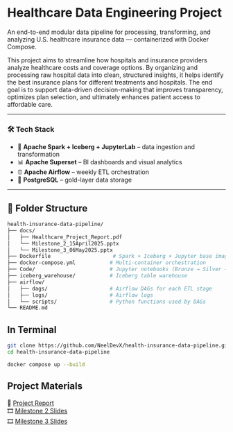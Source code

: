 # Healthcare Data Engineering Project

An end-to-end modular data pipeline for processing, transforming, and analyzing U.S. healthcare insurance data — containerized with Docker Compose.

This project aims to streamline how hospitals and insurance providers analyze healthcare costs and coverage options. By organizing and processing raw hospital data into clean, structured insights, it helps identify the best insurance plans for different treatments and hospitals. The end goal is to support data-driven decision-making that improves transparency, optimizes plan selection, and ultimately enhances patient access to affordable care.

---

### 🛠️ Tech Stack

- 🧪 **Apache Spark + Iceberg + JupyterLab** – data ingestion and transformation  
- 📊 **Apache Superset** – BI dashboards and visual analytics  
- ⏰ **Apache Airflow** – weekly ETL orchestration  
- 🐘 **PostgreSQL** – gold-layer data storage   

---

## 📁 Folder Structure

```bash
health-insurance-data-pipeline/
├── docs/
│   ├── Healthcare_Project_Report.pdf
│   └── Milestone_2_15April2025.pptx
│   └── Milestone_3_06May2025.pptx
├── Dockerfile                    # Spark + Iceberg + Jupyter base image
├── docker-compose.yml           # Multi-container orchestration
├── Code/                        # Jupyter notebooks (Bronze → Silver → Gold)
├── iceberg_warehouse/           # Iceberg table warehouse
├── airflow/
│   ├── dags/                    # Airflow DAGs for each ETL stage
│   ├── logs/                    # Airflow logs
│   └── scripts/                 # Python functions used by DAGs
└── README.md
```



## In Terminal

```bash
git clone https://github.com/NeelDevX/health-insurance-data-pipeline.git
cd health-insurance-data-pipeline

docker compose up --build
```

## Project Materials

📄 [Project Report](docs/Healthcare_Project_Report.pdf)  
🎞️ [Milestone 2 Slides](docs/Milestone_2_15April2025.pptx)  
🎞️ [Milestone 3 Slides](docs/Milestone_3_06May2025.pptx)  
